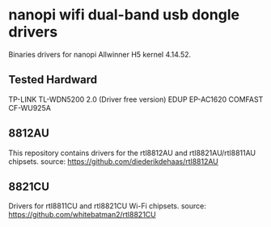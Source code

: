 # nanopi wifi dual-band usb dongle drivers

Binaries drivers for nanopi Allwinner H5 kernel 4.14.52.

## Tested Hardward
TP-LINK TL-WDN5200 2.0 (Driver free version)
EDUP EP-AC1620
COMFAST CF-WU925A

## 8812AU
This repository contains drivers for the rtl8812AU and rtl8821AU/rtl8811AU chipsets.
source: https://github.com/diederikdehaas/rtl8812AU

## 8821CU
Drivers for rtl8811CU and rtl8821CU Wi-Fi chipsets.
source: https://github.com/whitebatman2/rtl8821CU